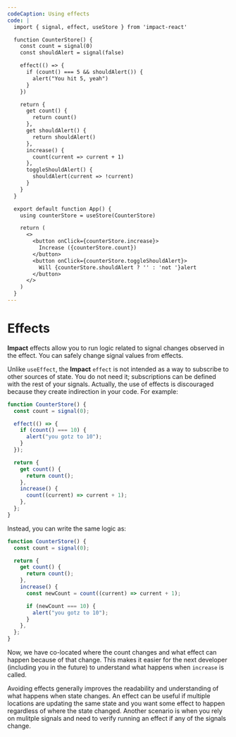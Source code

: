 ```yaml
---
codeCaption: Using effects
code: |
  import { signal, effect, useStore } from 'impact-react'

  function CounterStore() {
    const count = signal(0)
    const shouldAlert = signal(false)

    effect(() => {
      if (count() === 5 && shouldAlert()) {
        alert("You hit 5, yeah")
      }
    })

    return {
      get count() {
        return count()
      },
      get shouldAlert() {
        return shouldAlert()
      },
      increase() {
        count(current => current + 1)
      },
      toggleShouldAlert() {
        shouldAlert(current => !current)
      }
    }
  }

  export default function App() {
    using counterStore = useStore(CounterStore)

    return (
      <>
        <button onClick={counterStore.increase}>
          Increase ({counterStore.count})
        </button>
        <button onClick={counterStore.toggleShouldAlert}>
          Will {counterStore.shouldAlert ? '' : 'not '}alert
        </button>
      </>
    )
  }
---
```


# Effects

<ClientOnly>
 <Playground />
</ClientOnly>

**Impact** effects allow you to run logic related to signal changes observed in the effect. You can safely change signal values from effects.

Unlike `useEffect`, the **Impact** `effect` is not intended as a way to subscribe to other sources of state. You do not need it; subscriptions can be defined with the rest of your signals. Actually, the use of effects is discouraged because they create indirection in your code. For example:

```ts
function CounterStore() {
  const count = signal(0);

  effect(() => {
    if (count() === 10) {
      alert("you gotz to 10");
    }
  });

  return {
    get count() {
      return count();
    },
    increase() {
      count((current) => current + 1);
    },
  };
}
```

Instead, you can write the same logic as:

```ts
function CounterStore() {
  const count = signal(0);

  return {
    get count() {
      return count();
    },
    increase() {
      const newCount = count((current) => current + 1);

      if (newCount === 10) {
        alert("you gotz to 10");
      }
    },
  };
}
```

Now, we have co-located where the count changes and what effect can happen because of that change. This makes it easier for the next developer (including you in the future) to understand what happens when `increase` is called.

Avoiding effects generally improves the readability and understanding of what happens when state changes. An effect can be useful if multiple locations are updating the same state and you want some effect to happen regardless of where the state changed. Another scenario is when you rely on mulitple signals and need to verify running an effect if any of the signals change.
